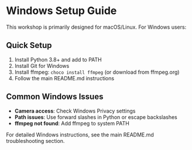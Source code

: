 # Windows Setup Guide

This workshop is primarily designed for macOS/Linux. For Windows users:

## Quick Setup
1. Install Python 3.8+ and add to PATH
2. Install Git for Windows
3. Install ffmpeg: `choco install ffmpeg` (or download from ffmpeg.org)
4. Follow the main README.md instructions

## Common Windows Issues
- **Camera access**: Check Windows Privacy settings
- **Path issues**: Use forward slashes in Python or escape backslashes
- **ffmpeg not found**: Add ffmpeg to system PATH

For detailed Windows instructions, see the main README.md troubleshooting section.